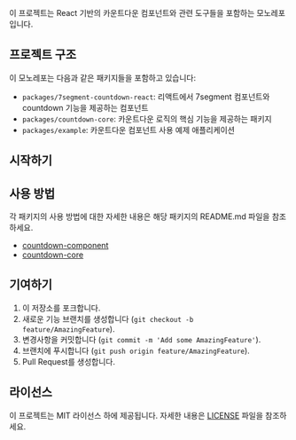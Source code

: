 이 프로젝트는 React 기반의 카운트다운 컴포넌트와 관련 도구들을 포함하는 모노레포입니다.

## 프로젝트 구조

이 모노레포는 다음과 같은 패키지들을 포함하고 있습니다:

- `packages/7segment-countdown-react`: 리액트에서 7segment 컴포넌트와 countdown 기능을 제공하는 컴포넌트
- `packages/countdown-core`: 카운트다운 로직의 핵심 기능을 제공하는 패키지
- `packages/example`: 카운트다운 컴포넌트 사용 예제 애플리케이션

## 시작하기

## 사용 방법

각 패키지의 사용 방법에 대한 자세한 내용은 해당 패키지의 README.md 파일을 참조하세요.

- [countdown-component](packages/7segment-countdown-react/README.md)
- [countdown-core](packages/countdown-core/README.md)

## 기여하기

1. 이 저장소를 포크합니다.
2. 새로운 기능 브랜치를 생성합니다 (`git checkout -b feature/AmazingFeature`).
3. 변경사항을 커밋합니다 (`git commit -m 'Add some AmazingFeature'`).
4. 브랜치에 푸시합니다 (`git push origin feature/AmazingFeature`).
5. Pull Request를 생성합니다.

## 라이선스

이 프로젝트는 MIT 라이선스 하에 제공됩니다. 자세한 내용은 [LICENSE](LICENSE) 파일을 참조하세요.
